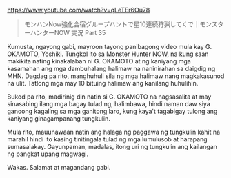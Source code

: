 https://www.youtube.com/watch?v=qLeTEr6Ou78 

> モンハンNow強化合宿グループハントで星10連続狩猟してくで｜モンスターハンターNOW 実況 Part 35

Kumusta, ngayong gabi, mayroon tayong panibagong video mula kay G. OKAMOTO, Yoshiki. Tungkol ito sa Monster Hunter NOW, na kung saan makikita nating kinakalaban ni G. OKAMOTO at ng kaniyang mga kasamahan ang mga dambuhalang halimaw na naninirahan sa daigdig ng MHN. Dagdag pa rito, manghuhuli sila ng mga halimaw nang magkakasunod na ulit. Tatlong mga may 10 bituing halimaw ang kanilang huhulihin.

Bukod pa rito, madirinig din natin si G. OKAMOTO na nagsasalita at may sinasabing ilang mga bagay tulad ng, halimbawa, hindi naman daw siya ganoong kagaling sa mga ganitong laro, kung kaya't tagabigay tulong ang kaniyang ginagampanang tungkulin.

Mula rito, mauunawaan natin ang halaga ng paggawa ng tungkulin kahit na marahil hindi ito kasing tinitingala tulad ng mga lumulusob at harapang sumasalakay. Gayunpaman, madalas, itong uri ng tungkulin ang kailangan ng pangkat upang magwagi.

Wakas. Salamat at magandang gabi.
